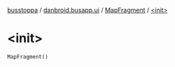 [busstoppa](../../index.md) / [danbroid.busapp.ui](../index.md) / [MapFragment](index.md) / [&lt;init&gt;](./-init-.md)

# &lt;init&gt;

`MapFragment()`